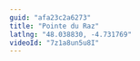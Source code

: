 ```yaml
---
guid: "afa23c2a6273"
title: "Pointe du Raz"
latlng: "48.038830, -4.731769"
videoId: "7z1a8un5u8I" 
---
```

